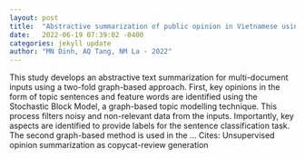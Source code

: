 ```yaml
---
layout: post
title:  "Abstractive summarization of public opinion in Vietnamese using graph-based method"
date:   2022-06-19 07:39:02 -0400
categories: jekyll update
author: "MN Dinh, AQ Tang, NM La - 2022"
---
```

This study develops an abstractive text summarization for multi-document inputs using a two-fold graph-based approach. First, key opinions in the form of topic sentences and feature words are identified using the Stochastic Block Model, a graph-based topic modelling technique. This process filters noisy and non-relevant data from the inputs. Importantly, key aspects are identified to provide labels for the sentence classification task. The second graph-based method is used in the …
Cites: ‪Unsupervised opinion summarization as copycat-review generation‬  